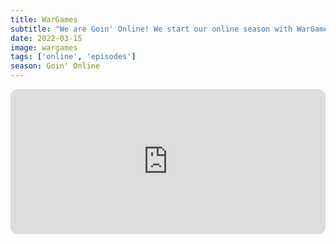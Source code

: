 ```yaml
---
title: WarGames
subtitle: "We are Goin' Online! We start our online season with WarGames. Ally Sheedy loves watching Matthew Broderick using a computer. Duff gives us a rundown of early internet along with Cold War nuclear close calls. Rob shares one of his tales of the early internet and we learn that Joe and Duff are sickos."
date: 2022-03-15
image: wargames
tags: ['online', 'episodes']
season: Goin' Online
---
```

<iframe style="border-radius:12px" src="https://open.spotify.com/embed/episode/1xLmDu6cQLqz5E1i8me8ts?utm_source=generator" width="100%" height="232" frameBorder="0" allowfullscreen="" allow="autoplay; clipboard-write; encrypted-media; fullscreen; picture-in-picture"></iframe>